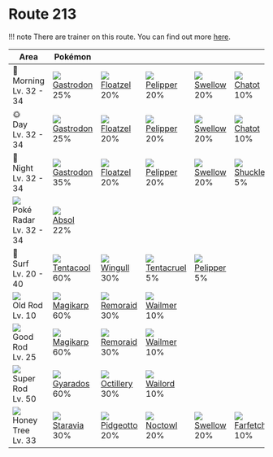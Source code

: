 # Route 213

!!! note
    There are trainer on this route. You can find out more [here](../../trainer_changes/route_213/).


Area                                         | Pokémon                        | &nbsp;                         | &nbsp;                         | &nbsp;                       | &nbsp;                          | &nbsp;
---                                          | ---                            | ---                            | ---                            | ---                          | ---                             | ---
🌅<br>Morning<br>Lv. 32 - 34                  | ![][423]<br>[Gastrodon]<br>25% | ![][419]<br>[Floatzel]<br>20%  | ![][279]<br>[Pelipper]<br>20%  | ![][277]<br>[Swellow]<br>20% | ![][441]<br>[Chatot]<br>10%     | ![][213]<br>[Shuckle]<br>5%
🌞<br>Day<br>Lv. 32 - 34                      | ![][423]<br>[Gastrodon]<br>25% | ![][419]<br>[Floatzel]<br>20%  | ![][279]<br>[Pelipper]<br>20%  | ![][277]<br>[Swellow]<br>20% | ![][441]<br>[Chatot]<br>10%     | ![][213]<br>[Shuckle]<br>5%
🌙<br>Night<br>Lv. 32 - 34                    | ![][423]<br>[Gastrodon]<br>35% | ![][419]<br>[Floatzel]<br>20%  | ![][279]<br>[Pelipper]<br>20%  | ![][277]<br>[Swellow]<br>20% | ![][213]<br>[Shuckle]<br>5%     | &nbsp;
![][poke-radar]<br>Poké Radar<br>Lv. 32 - 34 | ![][359]<br>[Absol]<br>22%     | &nbsp;                         | &nbsp;                         | &nbsp;                       | &nbsp;                          | &nbsp;
🌊<br>Surf<br>Lv. 20 - 40                     | ![][072]<br>[Tentacool]<br>60% | ![][278]<br>[Wingull]<br>30%   | ![][073]<br>[Tentacruel]<br>5% | ![][279]<br>[Pelipper]<br>5% | &nbsp;                          | &nbsp;
![][old-rod]<br>Old Rod<br>Lv. 10            | ![][129]<br>[Magikarp]<br>60%  | ![][223]<br>[Remoraid]<br>30%  | ![][320]<br>[Wailmer]<br>10%   | &nbsp;                       | &nbsp;                          | &nbsp;
![][good-rod]<br>Good Rod<br>Lv. 25          | ![][129]<br>[Magikarp]<br>60%  | ![][223]<br>[Remoraid]<br>30%  | ![][320]<br>[Wailmer]<br>10%   | &nbsp;                       | &nbsp;                          | &nbsp;
![][super-rod]<br>Super Rod<br>Lv. 50        | ![][130]<br>[Gyarados]<br>60%  | ![][224]<br>[Octillery]<br>30% | ![][321]<br>[Wailord]<br>10%   | &nbsp;                       | &nbsp;                          | &nbsp;
![][honey]<br>Honey Tree<br>Lv. 33           | ![][397]<br>[Staravia]<br>30%  | ![][017]<br>[Pidgeotto]<br>20% | ![][164]<br>[Noctowl]<br>20%   | ![][277]<br>[Swellow]<br>20% | ![][083]<br>[Farfetch'd]<br>10% | &nbsp;

[Pidgeotto]: ../../pokemon_changes/017/
[Tentacool]: ../../pokemon_changes/072/
[Tentacruel]: ../../pokemon_changes/073/
[Farfetch'd]: ../../pokemon_changes/083/
[Magikarp]: ../../pokemon_changes/129/
[Gyarados]: ../../pokemon_changes/130/
[Noctowl]: ../../pokemon_changes/164/
[Shuckle]: ../../pokemon_changes/213/
[Remoraid]: ../../pokemon_changes/223/
[Octillery]: ../../pokemon_changes/224/
[Swellow]: ../../pokemon_changes/277/
[Wingull]: ../../pokemon_changes/278/
[Pelipper]: ../../pokemon_changes/279/
[Wailmer]: ../../pokemon_changes/320/
[Wailord]: ../../pokemon_changes/321/
[Absol]: ../../pokemon_changes/359/
[Staravia]: ../../pokemon_changes/397/
[Floatzel]: ../../pokemon_changes/419/
[Gastrodon]: ../../pokemon_changes/423/
[Chatot]: ../../pokemon_changes/441/
[good-rod]: ../img/items/good-rod.png
[honey]: ../img/items/honey.png
[old-rod]: ../img/items/old-rod.png
[poke-radar]: ../img/items/poke-radar.png
[super-rod]: ../img/items/super-rod.png
[017]: ../img/pokemon/017.png
[072]: ../img/pokemon/072.png
[073]: ../img/pokemon/073.png
[083]: ../img/pokemon/083.png
[129]: ../img/pokemon/129.png
[130]: ../img/pokemon/130.png
[164]: ../img/pokemon/164.png
[213]: ../img/pokemon/213.png
[223]: ../img/pokemon/223.png
[224]: ../img/pokemon/224.png
[277]: ../img/pokemon/277.png
[278]: ../img/pokemon/278.png
[279]: ../img/pokemon/279.png
[320]: ../img/pokemon/320.png
[321]: ../img/pokemon/321.png
[359]: ../img/pokemon/359.png
[397]: ../img/pokemon/397.png
[419]: ../img/pokemon/419.png
[423]: ../img/pokemon/423.png
[441]: ../img/pokemon/441.png
